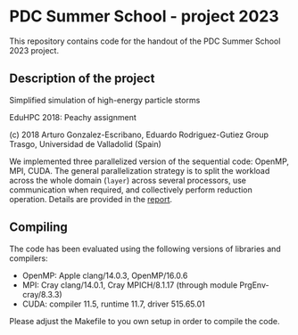 # PDC Summer School - project 2023
This repository contains code for the handout of the PDC Summer School 2023 project.

## Description of the project
Simplified simulation of high-energy particle storms

EduHPC 2018: Peachy assignment

(c) 2018 Arturo Gonzalez-Escribano, Eduardo Rodriguez-Gutiez
Group Trasgo, Universidad de Valladolid (Spain)

We implemented three parallelized version of the sequential code: OpenMP, MPI, CUDA.
The general parallelization strategy is to split the workload across the whole domain (`layer`) across several processors, use communication when required, and collectively perform reduction operation.
Details are provided in the [report](report.pdf).

## Compiling
The code has been evaluated using the following versions of libraries and compilers:
- OpenMP: Apple clang/14.0.3, OpenMP/16.0.6
- MPI: Cray clang/14.0.1, Cray MPICH/8.1.17 (through module PrgEnv-cray/8.3.3)
- CUDA: compiler 11.5, runtime 11.7, driver 515.65.01

Please adjust the Makefile to you own setup in order to compile the code.
